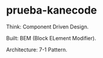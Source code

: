 # prueba-kanecode

Think: Component Driven Design.

Built: BEM (Block ELement Modifier).

Architecture: 7-1 Pattern.